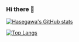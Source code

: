 ### Hi there 👋

<!--
**hasegawa2073/hasegawa2073** is a ✨ _special_ ✨ repository because its `README.md` (this file) appears on your GitHub profile.

Here are some ideas to get you started:

- 🔭 I’m currently working on ...
- 🌱 I’m currently learning ...
- 👯 I’m looking to collaborate on ...
- 🤔 I’m looking for help with ...
- 💬 Ask me about ...
- 📫 How to reach me: ...
- 😄 Pronouns: ...
- ⚡ Fun fact: ...
-->

[![Hasegawa's GitHub stats](https://github-readme-stats.vercel.app/api?username=hasegawa2073)](https://github.com/hasegawa2073/github-readme-stats)

[![Top Langs](https://github-readme-stats.vercel.app/api/top-langs/?username=hasegawa2073&layout=compact)](https://github.com/hasegawa2073/github-readme-stats)
